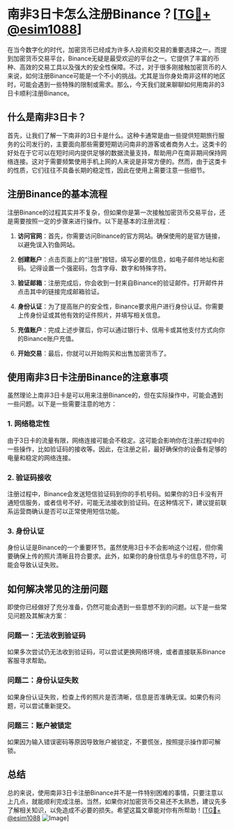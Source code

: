 # 南非3日卡怎么注册Binance？[[TG💪+ @esim1088](https://t.me/s/esim1088)]

在当今数字化的时代，加密货币已经成为许多人投资和交易的重要选择之一。而提到加密货币交易平台，Binance无疑是最受欢迎的平台之一。它提供了丰富的币种、高效的交易工具以及强大的安全性保障。不过，对于很多刚接触加密货币的人来说，如何注册Binance可能是一个不小的挑战。尤其是当你身处南非这样的地区时，可能会遇到一些特殊的限制或需求。那么，今天我们就来聊聊如何用南非的3日卡顺利注册Binance。

## 什么是南非3日卡？

首先，让我们了解一下南非的3日卡是什么。这种卡通常是由一些提供短期旅行服务的公司发行的，主要面向那些需要短期访问南非的游客或者商务人士。这类卡的好处在于它可以在短时间内提供足够的数据流量支持，帮助用户在南非期间保持网络连接。这对于需要频繁使用手机上网的人来说是非常方便的。然而，由于这类卡的性质，它们往往不具备长期的稳定性，因此在使用上需要注意一些细节。

## 注册Binance的基本流程

注册Binance的过程其实并不复杂，但如果你是第一次接触加密货币交易平台，还是需要按照一定的步骤来进行操作。以下是基本的注册流程：

1. **访问官网**：首先，你需要访问Binance的官方网站。确保使用的是官方链接，以避免误入钓鱼网站。
   
2. **创建账户**：点击页面上的“注册”按钮，填写必要的信息，如电子邮件地址和密码。记得设置一个强密码，包含字母、数字和特殊字符。

3. **验证邮箱**：注册完成后，你会收到一封来自Binance的验证邮件。打开邮件并点击其中的链接完成邮箱验证。

4. **身份认证**：为了提高账户的安全性，Binance要求用户进行身份认证。你需要上传身份证或其他有效的证件照片，并填写相关信息。

5. **充值账户**：完成上述步骤后，你可以通过银行卡、信用卡或其他支付方式向你的Binance账户充值。

6. **开始交易**：最后，你就可以开始购买和出售加密货币了。

## 使用南非3日卡注册Binance的注意事项

虽然理论上南非3日卡是可以用来注册Binance的，但在实际操作中，可能会遇到一些问题。以下是一些需要注意的地方：

### 1. 网络稳定性
由于3日卡的流量有限，网络连接可能会不稳定。这可能会影响你在注册过程中的一些操作，比如验证码的接收等。因此，在注册之前，最好确保你的设备有足够的电量和稳定的网络连接。

### 2. 验证码接收
注册过程中，Binance会发送短信验证码到你的手机号码。如果你的3日卡没有开通短信服务，或者信号不好，可能无法接收到验证码。在这种情况下，建议提前联系运营商确认是否可以正常使用短信功能。

### 3. 身份认证
身份认证是Binance的一个重要环节。虽然使用3日卡不会影响这个过程，但你需要确保上传的照片清晰且符合要求。此外，如果你的身份信息与卡的信息不符，可能会导致认证失败。

## 如何解决常见的注册问题

即使你已经做好了充分准备，仍然可能会遇到一些意想不到的问题。以下是一些常见问题及其解决方案：

### 问题一：无法收到验证码
如果多次尝试仍无法收到验证码，可以尝试更换网络环境，或者直接联系Binance客服寻求帮助。

### 问题二：身份认证失败
如果身份认证失败，检查上传的照片是否清晰，信息是否准确无误。如果仍有问题，可以尝试重新提交。

### 问题三：账户被锁定
如果因为输入错误密码等原因导致账户被锁定，不要慌张，按照提示操作即可解锁。

## 总结

总的来说，使用南非3日卡注册Binance并不是一件特别困难的事情，只要注意以上几点，就能顺利完成注册。当然，如果你对加密货币交易还不太熟悉，建议先多了解相关知识，以免造成不必要的损失。希望这篇文章能对你有所帮助！[[TG💪+ @esim1088](https://t.me/s/esim1088) ![Image](https://i.postimg.cc/4NQfJmqS/Snipaste-2025-05-13-00-14-12.png)]